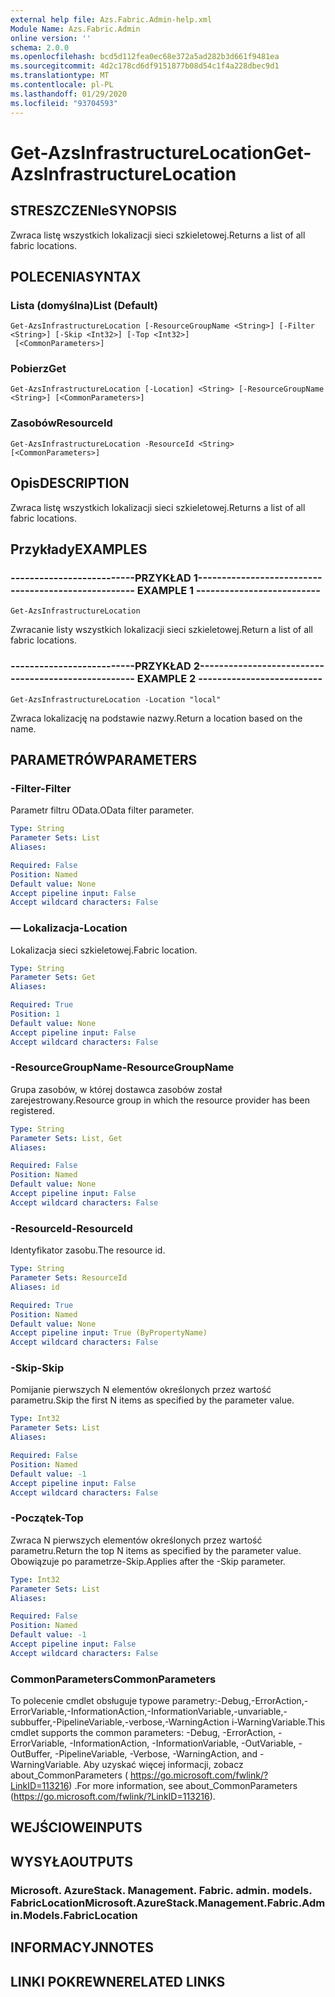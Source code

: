 ```yaml
---
external help file: Azs.Fabric.Admin-help.xml
Module Name: Azs.Fabric.Admin
online version: ''
schema: 2.0.0
ms.openlocfilehash: bcd5d112fea0ec68e372a5ad282b3d661f9481ea
ms.sourcegitcommit: 4d2c178cd6df9151877b08d54c1f4a228dbec9d1
ms.translationtype: MT
ms.contentlocale: pl-PL
ms.lasthandoff: 01/29/2020
ms.locfileid: "93704593"
---
```

# <span data-ttu-id="29d57-101">Get-AzsInfrastructureLocation</span><span class="sxs-lookup"><span data-stu-id="29d57-101">Get-AzsInfrastructureLocation</span></span>

## <span data-ttu-id="29d57-102">STRESZCZENIe</span><span class="sxs-lookup"><span data-stu-id="29d57-102">SYNOPSIS</span></span>
<span data-ttu-id="29d57-103">Zwraca listę wszystkich lokalizacji sieci szkieletowej.</span><span class="sxs-lookup"><span data-stu-id="29d57-103">Returns a list of all fabric locations.</span></span>

## <span data-ttu-id="29d57-104">POLECENIA</span><span class="sxs-lookup"><span data-stu-id="29d57-104">SYNTAX</span></span>

### <span data-ttu-id="29d57-105">Lista (domyślna)</span><span class="sxs-lookup"><span data-stu-id="29d57-105">List (Default)</span></span>
```
Get-AzsInfrastructureLocation [-ResourceGroupName <String>] [-Filter <String>] [-Skip <Int32>] [-Top <Int32>]
 [<CommonParameters>]
```

### <span data-ttu-id="29d57-106">Pobierz</span><span class="sxs-lookup"><span data-stu-id="29d57-106">Get</span></span>
```
Get-AzsInfrastructureLocation [-Location] <String> [-ResourceGroupName <String>] [<CommonParameters>]
```

### <span data-ttu-id="29d57-107">Zasobów</span><span class="sxs-lookup"><span data-stu-id="29d57-107">ResourceId</span></span>
```
Get-AzsInfrastructureLocation -ResourceId <String> [<CommonParameters>]
```

## <span data-ttu-id="29d57-108">Opis</span><span class="sxs-lookup"><span data-stu-id="29d57-108">DESCRIPTION</span></span>
<span data-ttu-id="29d57-109">Zwraca listę wszystkich lokalizacji sieci szkieletowej.</span><span class="sxs-lookup"><span data-stu-id="29d57-109">Returns a list of all fabric locations.</span></span>

## <span data-ttu-id="29d57-110">Przykłady</span><span class="sxs-lookup"><span data-stu-id="29d57-110">EXAMPLES</span></span>

### <span data-ttu-id="29d57-111">--------------------------PRZYKŁAD 1--------------------------</span><span class="sxs-lookup"><span data-stu-id="29d57-111">-------------------------- EXAMPLE 1 --------------------------</span></span>
```
Get-AzsInfrastructureLocation
```

<span data-ttu-id="29d57-112">Zwracanie listy wszystkich lokalizacji sieci szkieletowej.</span><span class="sxs-lookup"><span data-stu-id="29d57-112">Return a list of all fabric locations.</span></span>

### <span data-ttu-id="29d57-113">--------------------------PRZYKŁAD 2--------------------------</span><span class="sxs-lookup"><span data-stu-id="29d57-113">-------------------------- EXAMPLE 2 --------------------------</span></span>
```
Get-AzsInfrastructureLocation -Location "local"
```

<span data-ttu-id="29d57-114">Zwraca lokalizację na podstawie nazwy.</span><span class="sxs-lookup"><span data-stu-id="29d57-114">Return a location based on the name.</span></span>

## <span data-ttu-id="29d57-115">PARAMETRÓW</span><span class="sxs-lookup"><span data-stu-id="29d57-115">PARAMETERS</span></span>

### <span data-ttu-id="29d57-116">-Filter</span><span class="sxs-lookup"><span data-stu-id="29d57-116">-Filter</span></span>
<span data-ttu-id="29d57-117">Parametr filtru OData.</span><span class="sxs-lookup"><span data-stu-id="29d57-117">OData filter parameter.</span></span>

```yaml
Type: String
Parameter Sets: List
Aliases: 

Required: False
Position: Named
Default value: None
Accept pipeline input: False
Accept wildcard characters: False
```

### <span data-ttu-id="29d57-118">— Lokalizacja</span><span class="sxs-lookup"><span data-stu-id="29d57-118">-Location</span></span>
<span data-ttu-id="29d57-119">Lokalizacja sieci szkieletowej.</span><span class="sxs-lookup"><span data-stu-id="29d57-119">Fabric location.</span></span>

```yaml
Type: String
Parameter Sets: Get
Aliases: 

Required: True
Position: 1
Default value: None
Accept pipeline input: False
Accept wildcard characters: False
```

### <span data-ttu-id="29d57-120">-ResourceGroupName</span><span class="sxs-lookup"><span data-stu-id="29d57-120">-ResourceGroupName</span></span>
<span data-ttu-id="29d57-121">Grupa zasobów, w której dostawca zasobów został zarejestrowany.</span><span class="sxs-lookup"><span data-stu-id="29d57-121">Resource group in which the resource provider has been registered.</span></span>

```yaml
Type: String
Parameter Sets: List, Get
Aliases: 

Required: False
Position: Named
Default value: None
Accept pipeline input: False
Accept wildcard characters: False
```

### <span data-ttu-id="29d57-122">-ResourceId</span><span class="sxs-lookup"><span data-stu-id="29d57-122">-ResourceId</span></span>
<span data-ttu-id="29d57-123">Identyfikator zasobu.</span><span class="sxs-lookup"><span data-stu-id="29d57-123">The resource id.</span></span>

```yaml
Type: String
Parameter Sets: ResourceId
Aliases: id

Required: True
Position: Named
Default value: None
Accept pipeline input: True (ByPropertyName)
Accept wildcard characters: False
```

### <span data-ttu-id="29d57-124">-Skip</span><span class="sxs-lookup"><span data-stu-id="29d57-124">-Skip</span></span>
<span data-ttu-id="29d57-125">Pomijanie pierwszych N elementów określonych przez wartość parametru.</span><span class="sxs-lookup"><span data-stu-id="29d57-125">Skip the first N items as specified by the parameter value.</span></span>

```yaml
Type: Int32
Parameter Sets: List
Aliases: 

Required: False
Position: Named
Default value: -1
Accept pipeline input: False
Accept wildcard characters: False
```

### <span data-ttu-id="29d57-126">-Początek</span><span class="sxs-lookup"><span data-stu-id="29d57-126">-Top</span></span>
<span data-ttu-id="29d57-127">Zwraca N pierwszych elementów określonych przez wartość parametru.</span><span class="sxs-lookup"><span data-stu-id="29d57-127">Return the top N items as specified by the parameter value.</span></span>
<span data-ttu-id="29d57-128">Obowiązuje po parametrze-Skip.</span><span class="sxs-lookup"><span data-stu-id="29d57-128">Applies after the -Skip parameter.</span></span>

```yaml
Type: Int32
Parameter Sets: List
Aliases: 

Required: False
Position: Named
Default value: -1
Accept pipeline input: False
Accept wildcard characters: False
```

### <span data-ttu-id="29d57-129">CommonParameters</span><span class="sxs-lookup"><span data-stu-id="29d57-129">CommonParameters</span></span>
<span data-ttu-id="29d57-130">To polecenie cmdlet obsługuje typowe parametry:-Debug,-ErrorAction,-ErrorVariable,-InformationAction,-InformationVariable,-unvariable,-subbuffer,-PipelineVariable,-verbose,-WarningAction i-WarningVariable.</span><span class="sxs-lookup"><span data-stu-id="29d57-130">This cmdlet supports the common parameters: -Debug, -ErrorAction, -ErrorVariable, -InformationAction, -InformationVariable, -OutVariable, -OutBuffer, -PipelineVariable, -Verbose, -WarningAction, and -WarningVariable.</span></span> <span data-ttu-id="29d57-131">Aby uzyskać więcej informacji, zobacz about_CommonParameters ( https://go.microsoft.com/fwlink/?LinkID=113216) .</span><span class="sxs-lookup"><span data-stu-id="29d57-131">For more information, see about_CommonParameters (https://go.microsoft.com/fwlink/?LinkID=113216).</span></span>

## <span data-ttu-id="29d57-132">WEJŚCIOWE</span><span class="sxs-lookup"><span data-stu-id="29d57-132">INPUTS</span></span>

## <span data-ttu-id="29d57-133">WYSYŁA</span><span class="sxs-lookup"><span data-stu-id="29d57-133">OUTPUTS</span></span>

### <span data-ttu-id="29d57-134">Microsoft. AzureStack. Management. Fabric. admin. models. FabricLocation</span><span class="sxs-lookup"><span data-stu-id="29d57-134">Microsoft.AzureStack.Management.Fabric.Admin.Models.FabricLocation</span></span>

## <span data-ttu-id="29d57-135">INFORMACYJN</span><span class="sxs-lookup"><span data-stu-id="29d57-135">NOTES</span></span>

## <span data-ttu-id="29d57-136">LINKI POKREWNE</span><span class="sxs-lookup"><span data-stu-id="29d57-136">RELATED LINKS</span></span>

